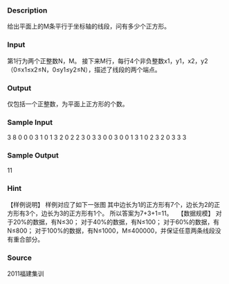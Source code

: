 
### Description
给出平面上的M条平行于坐标轴的线段，问有多少个正方形。
 
### Input
第1行为两个正整数N，M。
接下来M行，每行4个非负整数x1，y1，x2，y2（0≤x1≤x2≤N，0≤y1≤y2≤N），描述了线段的两个端点。
 
### Output
仅包括一个正整数，为平面上正方形的个数。
 
### Sample Input
3 8
0 0 0 3
1 0 1 3
2 0 2 2
3 0 3 3
0 0 3 0
0 1 3 1
0 2 3 2
0 3 3 3


### Sample Output
11


### Hint
【样例说明】
样例对应了如下一张图
其中边长为1的正方形有7个，边长为2的正方形有3个，边长为3的正方形有1个。
所以答案为7+3+1=11。
 
【数据规模】
对于20%的数据，有N≤30；
对于40%的数据，有N≤100；
对于60%的数据，有N≤800； 
对于100%的数据，有N≤1000，M≤400000，并保证任意两条线段没有重合部分。
### Source
2011福建集训